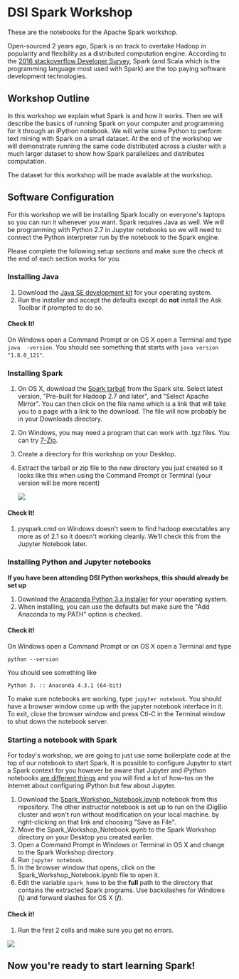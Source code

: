 # DSI Spark Workshop

These are the notebooks for the Apache Spark workshop.

Open-sourced 2 years ago, Spark is on track to overtake Hadoop in popularity and flexibility as a distributed computation engine. According to the [2016 stackoverflow Developer Survey](http://stackoverflow.com/research/developer-survey-2016#technology-top-paying-tech),
Spark (and Scala which is the programming language most used with Spark) are the top paying software development technologies.

## Workshop Outline

In this workshop we explain what Spark is and how it works. Then we will describe the basics of running Spark on your computer and programming for it through an iPython notebook. We will write some Python to perform text mining with Spark on a small dataset. At the end of the workshop we will demonstrate running the same code distributed across a cluster with a much larger dataset to show how Spark parallelizes and distributes computation.

The dataset for this workshop will be made available at the workshop.

## Software Configuration

For this workshop we will be installing Spark locally on everyone's laptops
so you can run it whenever you want. Spark requires Java as well. We will 
be programming with Python 2.7 in Jupyter notebooks so we will need to
connect the Python interpreter run by the notebook to the Spark engine.

Please complete the following setup sections and make sure the check at the
end of each section works for you.

### Installing Java

1. Download the [Java SE development kit](http://www.oracle.com/technetwork/java/javase/downloads/jdk8-downloads-2133151.html)
   for your operating system.
1. Run the installer and accept the defaults except do **not** install the Ask
   Toolbar if prompted to do so.

#### Check It!

On Windows open a Command Prompt or on OS X open a Terminal and type `java 
-version`. You should see something that starts with `java version "1.8.0_121"`.
   
### Installing Spark

1. On OS X, download the [Spark tarball](http://spark.apache.org/downloads.html) from the Spark site.
   Select latest version, "Pre-built for Hadoop 2.7 and later", and "Select Apache Mirror".
   You can then click on the file name which is a link that
   will take you to a page with a link to the download. The file will now probably be in your Downloads directory.
1. On Windows, you may need a program that can work with .tgz files. You can try [7-Zip](http://www.7-zip.org/).
1. Create a directory for this workshop on your Desktop.
1. Extract the tarball or zip file to the new directory you just created so it
   looks like this when using the Command Prompt or Terminal (your version will be more recent)
   
   <img src="{{ site.baseurl }}/img/workshops/spark_desktop_dir.png" />

#### Check It!

1. pyspark.cmd on Windows doesn't seem to find hadoop executables any more as of 2.1 so it doesn't working
   cleanly. We'll check this from the Jupyter Notebook later.


### Installing Python and Jupyter notebooks

**If you have been attending DSI Python workshops, this should already be set up**

1. Download the [Anaconda Python 3.x installer](https://www.continuum.io/downloads)
   for your operating system.
1. When installing, you can use the defaults but make sure the "Add Anaconda to my PATH"
   option is checked.
   
#### Check it!
On Windows open a Command Prompt or on OS X open a Terminal and type
```
python --version
```
You should see something like 
```
Python 3. :: Anaconda 4.3.1 (64-bit)
```

To make sure notebooks are working, type `jupyter notebook`. You should have a
browser window come up with the jupyter notebook interface in it. To exit, 
close the browser window and press Ctl-C in the Terminal window to shut down
the notebook server.

### Starting a notebook with Spark

For today's workshop, we are going to just use some boilerplate code at the top
of our notebook to start Spark. It is possible to configure Jupyter to start a
Spark context for you however be aware that Jupyter and iPython notebooks [are
different things](http://blog.jupyter.org/2015/04/15/the-big-split/) and you
will find a lot of how-tos on the internet about configuring iPython but few
about Jupyter.

1. Download the [Spark_Workshop_Notebook.ipynb](https://raw.githubusercontent.com/dsiufl/Spark-Workshop/master/Spark_Workshop_Notebook.ipynb) notebook from this repository. The other instructor notebook is set up to run on the iDigBio cluster and won't run without modification on your local machine.
by right-clicking on that link and choosing "Save as File".
1. Move the Spark_Workshop_Notebook.ipynb to the Spark Workshop directory on your Desktop you 
   created earlier.
1. Open a Command Prompt in Windows or Terminal in OS X and change to the Spark
   Workshop directory.
1. Run `jupyter notebook`.
1. In the browser window that opens, click on the Spark_Workshop_Notebook.ipynb
   file to open it.
1. Edit the variable `spark_home` to be the **full** path to the directory that
   contains the extracted Spark programs. Use backslashes for Windows (**\\**) and 
   forward slashes for OS X (**/**).
   
#### Check it!
   
1. Run the first 2 cells and make sure you get no errors.

<img src="{{ site.baseurl }}/img/workshops/spark_notebook.png" />


## Now you're ready to start learning Spark!
